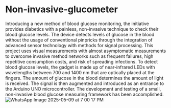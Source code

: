 # Non-invasive-glucometer
Introducing a new method of blood glucose monitoring, the initiative 
provides diabetics with a painless, non-invasive technique to check their blood glucose levels. The device 
detects levels of glucose in the blood without the usage of conventional pinpricks through the integration 
of advanced sensor technology with methods for signal processing. This project uses visual measurements 
with almost asymptomatic measurements to overcome invasive method networks such as frequent failures, 
high repetitive consumption costs, and risk of spreading infections. To detect blood glucose levels, the 
gadget is made up of near-infrared LEDs with wavelengths between 700 and 1400 nm that are optically 
placed at the fingers.  The amount of glucose in the blood determines the amount of light is received. The 
signal is then augmented and introduced as an entrance to the Arduino UNO microcontroller. The 
development and testing of a small, non-invasive blood glucose measuring framework has been 
accomplished.
![WhatsApp Image 2025-05-09 at 7 00 17 PM](https://github.com/user-attachments/assets/30cfa8ad-2df1-4331-9ec2-9c1b2deda765)
